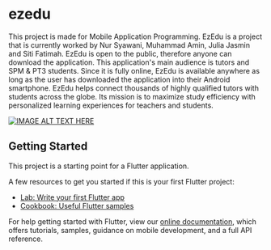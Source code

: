 # ezedu

This project is made for Mobile Application Programming. EzEdu is a project that is currently worked by Nur Syawani, Muhammad Amin, Julia
Jasmin and Siti Fatimah. EzEdu is open to the public, therefore anyone can download the
application. This application's main audience is tutors and SPM & PT3 students. Since it is fully
online, EzEdu is available anywhere as long as the user has downloaded the application into their
Android smartphone. EzEdu helps connect thousands of highly qualified tutors with students
across the globe. Its mission is to maximize study efficiency with personalized learning
experiences for teachers and students.

[![IMAGE ALT TEXT HERE](https://th.bing.com/th/id/R.f7eb8ef4ae6e16911184073c39286f95?rik=9KXtMKrH199Gkg&riu=http%3a%2f%2fpngimg.com%2fuploads%2fyoutube%2fyoutube_PNG15.png&ehk=sD%2bRn%2ff1F0Eu5VHYQYfg7UotTt%2blz3MFtm8%2bkXmSzpc%3d&risl=&pid=ImgRaw&r=0)](https://www.youtube.com/watch?v=WVks3sauZMk)


## Getting Started

This project is a starting point for a Flutter application.

A few resources to get you started if this is your first Flutter project:

- [Lab: Write your first Flutter app](https://flutter.dev/docs/get-started/codelab)
- [Cookbook: Useful Flutter samples](https://flutter.dev/docs/cookbook)

For help getting started with Flutter, view our
[online documentation](https://flutter.dev/docs), which offers tutorials,
samples, guidance on mobile development, and a full API reference.
